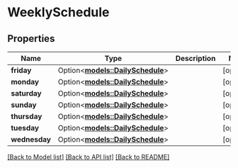 # WeeklySchedule

## Properties

Name | Type | Description | Notes
------------ | ------------- | ------------- | -------------
**friday** | Option<[**models::DailySchedule**](DailySchedule.md)> |  | [optional]
**monday** | Option<[**models::DailySchedule**](DailySchedule.md)> |  | [optional]
**saturday** | Option<[**models::DailySchedule**](DailySchedule.md)> |  | [optional]
**sunday** | Option<[**models::DailySchedule**](DailySchedule.md)> |  | [optional]
**thursday** | Option<[**models::DailySchedule**](DailySchedule.md)> |  | [optional]
**tuesday** | Option<[**models::DailySchedule**](DailySchedule.md)> |  | [optional]
**wednesday** | Option<[**models::DailySchedule**](DailySchedule.md)> |  | [optional]

[[Back to Model list]](../README.md#documentation-for-models) [[Back to API list]](../README.md#documentation-for-api-endpoints) [[Back to README]](../README.md)


